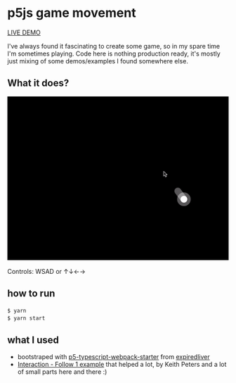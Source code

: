 # p5js game movement

[LIVE DEMO](https://p5js-game-movement-qfwt2r2ce.vercel.app/)

I've always found it fascinating to create some game, so in my spare time I'm sometimes playing. Code here is nothing production ready, it's mostly just mixing of some demos/examples I found somewhere else.
 
## What it does?

![](example.gif) 
 
Controls: WSAD or ↑↓←→
 
## how to run

```bash
$ yarn
$ yarn start
```

## what I used

- bootstraped with [p5-typescript-webpack-starter](https://github.com/expiredliver/p5-typescript-webpack-starter) from [expiredliver](https://github.com/expiredliver)
- [Interaction - Follow 1 example](https://p5js.org/examples/interaction-follow-1.html) that helped a lot, by Keith Peters
and a lot of small parts here and there :)